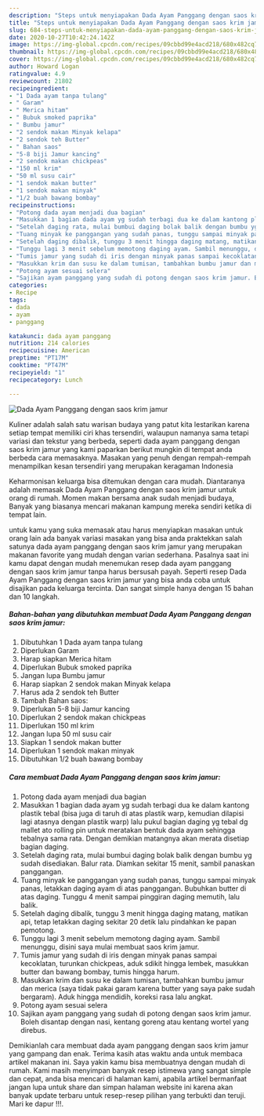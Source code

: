 ```yaml
---
description: "Steps untuk menyiapakan Dada Ayam Panggang dengan saos krim jamur Favorite"
title: "Steps untuk menyiapakan Dada Ayam Panggang dengan saos krim jamur Favorite"
slug: 684-steps-untuk-menyiapakan-dada-ayam-panggang-dengan-saos-krim-jamur-favorite
date: 2020-10-27T10:42:24.142Z
image: https://img-global.cpcdn.com/recipes/09cbbd99e4acd218/680x482cq70/dada-ayam-panggang-dengan-saos-krim-jamur-foto-resep-utama.jpg
thumbnail: https://img-global.cpcdn.com/recipes/09cbbd99e4acd218/680x482cq70/dada-ayam-panggang-dengan-saos-krim-jamur-foto-resep-utama.jpg
cover: https://img-global.cpcdn.com/recipes/09cbbd99e4acd218/680x482cq70/dada-ayam-panggang-dengan-saos-krim-jamur-foto-resep-utama.jpg
author: Howard Logan
ratingvalue: 4.9
reviewcount: 21802
recipeingredient:
- "1 Dada ayam tanpa tulang"
- " Garam"
- " Merica hitam"
- " Bubuk smoked paprika"
- " Bumbu jamur"
- "2 sendok makan Minyak kelapa"
- "2 sendok teh Butter"
- " Bahan saos"
- "5-8 biji Jamur kancing"
- "2 sendok makan chickpeas"
- "150 ml krim"
- "50 ml susu cair"
- "1 sendok makan butter"
- "1 sendok makan minyak"
- "1/2 buah bawang bombay"
recipeinstructions:
- "Potong dada ayam menjadi dua bagian"
- "Masukkan 1 bagian dada ayam yg sudah terbagi dua ke dalam kantong plastik tebal (bisa juga di taruh di atas plastik warp, kemudian dilapisi lagi atasnya dengan plastik warp) lalu pukul bagian daging yg tebal dg mallet ato rolling pin untuk meratakan bentuk dada ayam sehingga tebalnya sama rata. Dengan demikian matangnya akan merata disetiap bagian daging."
- "Setelah daging rata, mulai bumbui daging bolak balik dengan bumbu yg sudah disediakan. Balur rata. Diamkan sekitar 15 menit, sambil panaskan panggangan."
- "Tuang minyak ke panggangan yang sudah panas, tunggu sampai minyak panas, letakkan daging ayam di atas panggangan. Bubuhkan butter di atas daging. Tunggu 4 menit sampai pinggiran daging memutih, lalu balik."
- "Setelah daging dibalik, tunggu 3 menit hingga daging matang, matikan api, tetap letakkan daging sekitar 20 detik lalu pindahkan ke papan pemotong."
- "Tunggu lagi 3 menit sebelum memotong daging ayam. Sambil menunggu, disini saya mulai membuat saos krim jamur."
- "Tumis jamur yang sudah di iris dengan minyak panas sampai kecoklatan, turunkan chickpeas, aduk sdikit hingga lembek, masukkan butter dan bawang bombay, tumis hingga harum."
- "Masukkan krim dan susu ke dalam tumisan, tambahkan bumbu jamur dan merica (saya tidak pakai garam karena butter yang saya pake sudah bergaram). Aduk hingga mendidih, koreksi rasa lalu angkat."
- "Potong ayam sesuai selera"
- "Sajikan ayam panggang yang sudah di potong dengan saos krim jamur. Boleh disantap dengan nasi, kentang goreng atau kentang wortel yang direbus."
categories:
- Recipe
tags:
- dada
- ayam
- panggang

katakunci: dada ayam panggang 
nutrition: 214 calories
recipecuisine: American
preptime: "PT17M"
cooktime: "PT47M"
recipeyield: "1"
recipecategory: Lunch

---
```



![Dada Ayam Panggang dengan saos krim jamur](https://img-global.cpcdn.com/recipes/09cbbd99e4acd218/680x482cq70/dada-ayam-panggang-dengan-saos-krim-jamur-foto-resep-utama.jpg)

Kuliner adalah salah satu warisan budaya yang patut kita lestarikan karena setiap tempat memiliki ciri khas tersendiri, walaupun namanya sama tetapi variasi dan tekstur yang berbeda, seperti dada ayam panggang dengan saos krim jamur yang kami paparkan berikut mungkin di tempat anda berbeda cara memasaknya. Masakan yang penuh dengan rempah-rempah menampilkan kesan tersendiri yang merupakan keragaman Indonesia



Keharmonisan keluarga bisa ditemukan dengan cara mudah. Diantaranya adalah memasak Dada Ayam Panggang dengan saos krim jamur untuk orang di rumah. Momen makan bersama anak sudah menjadi budaya, Banyak yang biasanya mencari makanan kampung mereka sendiri ketika di tempat lain.

untuk kamu yang suka memasak atau harus menyiapkan masakan untuk orang lain ada banyak variasi masakan yang bisa anda praktekkan salah satunya dada ayam panggang dengan saos krim jamur yang merupakan makanan favorite yang mudah dengan varian sederhana. Pasalnya saat ini kamu dapat dengan mudah menemukan resep dada ayam panggang dengan saos krim jamur tanpa harus bersusah payah.
Seperti resep Dada Ayam Panggang dengan saos krim jamur yang bisa anda coba untuk disajikan pada keluarga tercinta. Dan sangat simple hanya dengan 15 bahan dan 10 langkah.


<!--inarticleads1-->

##### Bahan-bahan yang dibutuhkan membuat Dada Ayam Panggang dengan saos krim jamur:

1. Dibutuhkan 1 Dada ayam tanpa tulang
1. Diperlukan  Garam
1. Harap siapkan  Merica hitam
1. Diperlukan  Bubuk smoked paprika
1. Jangan lupa  Bumbu jamur
1. Harap siapkan 2 sendok makan Minyak kelapa
1. Harus ada 2 sendok teh Butter
1. Tambah  Bahan saos:
1. Diperlukan 5-8 biji Jamur kancing
1. Diperlukan 2 sendok makan chickpeas
1. Diperlukan 150 ml krim
1. Jangan lupa 50 ml susu cair
1. Siapkan 1 sendok makan butter
1. Diperlukan 1 sendok makan minyak
1. Dibutuhkan 1/2 buah bawang bombay




<!--inarticleads2-->

##### Cara membuat  Dada Ayam Panggang dengan saos krim jamur:

1. Potong dada ayam menjadi dua bagian
1. Masukkan 1 bagian dada ayam yg sudah terbagi dua ke dalam kantong plastik tebal (bisa juga di taruh di atas plastik warp, kemudian dilapisi lagi atasnya dengan plastik warp) lalu pukul bagian daging yg tebal dg mallet ato rolling pin untuk meratakan bentuk dada ayam sehingga tebalnya sama rata. Dengan demikian matangnya akan merata disetiap bagian daging.
1. Setelah daging rata, mulai bumbui daging bolak balik dengan bumbu yg sudah disediakan. Balur rata. Diamkan sekitar 15 menit, sambil panaskan panggangan.
1. Tuang minyak ke panggangan yang sudah panas, tunggu sampai minyak panas, letakkan daging ayam di atas panggangan. Bubuhkan butter di atas daging. Tunggu 4 menit sampai pinggiran daging memutih, lalu balik.
1. Setelah daging dibalik, tunggu 3 menit hingga daging matang, matikan api, tetap letakkan daging sekitar 20 detik lalu pindahkan ke papan pemotong.
1. Tunggu lagi 3 menit sebelum memotong daging ayam. Sambil menunggu, disini saya mulai membuat saos krim jamur.
1. Tumis jamur yang sudah di iris dengan minyak panas sampai kecoklatan, turunkan chickpeas, aduk sdikit hingga lembek, masukkan butter dan bawang bombay, tumis hingga harum.
1. Masukkan krim dan susu ke dalam tumisan, tambahkan bumbu jamur dan merica (saya tidak pakai garam karena butter yang saya pake sudah bergaram). Aduk hingga mendidih, koreksi rasa lalu angkat.
1. Potong ayam sesuai selera
1. Sajikan ayam panggang yang sudah di potong dengan saos krim jamur. Boleh disantap dengan nasi, kentang goreng atau kentang wortel yang direbus.




Demikianlah cara membuat dada ayam panggang dengan saos krim jamur yang gampang dan enak. Terima kasih atas waktu anda untuk membaca artikel makanan ini. Saya yakin kamu bisa membuatnya dengan mudah di rumah. Kami masih menyimpan banyak resep istimewa yang sangat simple dan cepat, anda bisa mencari di halaman kami, apabila artikel bermanfaat jangan lupa untuk share dan simpan halaman website ini karena akan banyak update terbaru untuk resep-resep pilihan yang terbukti dan teruji. Mari ke dapur !!!. 
